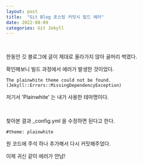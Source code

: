 ```yaml
---
layout: post
title:  "Git Blog 포스팅 커밋시 빌드 에러"
date: 2022-08-09
categories: Git Jekyll
---
```


<br>

한동안 깃 블로그에 글이 제대로 올라가지 않아 골머리 썩였다. 

확인해보니 빌드 과정에서 에러가 발생한 것이었다.

```
The plainwhite theme could not be found. (Jekyll::Errors::MissingDependencyException)
```

저기서 'Plainwhite' 는 내가 사용한 테마명이다.

<br>

찾아본 결과 _config.yml 을 수정하면 된다고 한다.

```
#theme: plainwhite
```

원 코드에 주석 하나 추가해서 다시 커밋해주었다.

이제 귀신 같이 에러가 안남!